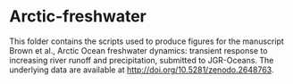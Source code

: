 # Arctic-freshwater
This folder contains the scripts used to produce figures for the manuscript Brown et al., Arctic Ocean freshwater dynamics: transient response to increasing river runoff and precipitation, submitted to JGR-Oceans.  The underlying data are available at http://doi.org/10.5281/zenodo.2648763. 

